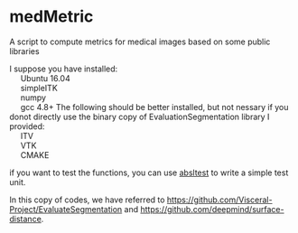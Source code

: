 # medMetric
A script to compute metrics for medical images based on some public libraries

I suppose you have installed:    <br>
    &nbsp;&nbsp;&nbsp;&nbsp;&nbsp;Ubuntu 16.04
     <br> &nbsp;&nbsp;&nbsp;&nbsp;&nbsp;simpleITK 
     <br> &nbsp;&nbsp;&nbsp;&nbsp;&nbsp;numpy
     <br> &nbsp;&nbsp;&nbsp;&nbsp;&nbsp;gcc 4.8+
The following should be better installed, but not nessary if you donot directly use the binary copy of EvaluationSegmentation library I provided:
     <br> &nbsp;&nbsp;&nbsp;&nbsp;&nbsp;ITV
     <br> &nbsp;&nbsp;&nbsp;&nbsp;&nbsp;VTK
     <br> &nbsp;&nbsp;&nbsp;&nbsp;&nbsp;CMAKE

if you want to test the functions, you can use <a href='https://github.com/abseil/abseil-py'>absltest</a> to write a simple test unit.

In this copy of codes, we have referred to https://github.com/Visceral-Project/EvaluateSegmentation and https://github.com/deepmind/surface-distance.
